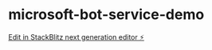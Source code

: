 # microsoft-bot-service-demo

[Edit in StackBlitz next generation editor ⚡️](https://stackblitz.com/~/github.com/Philitician/microsoft-bot-service-demo)